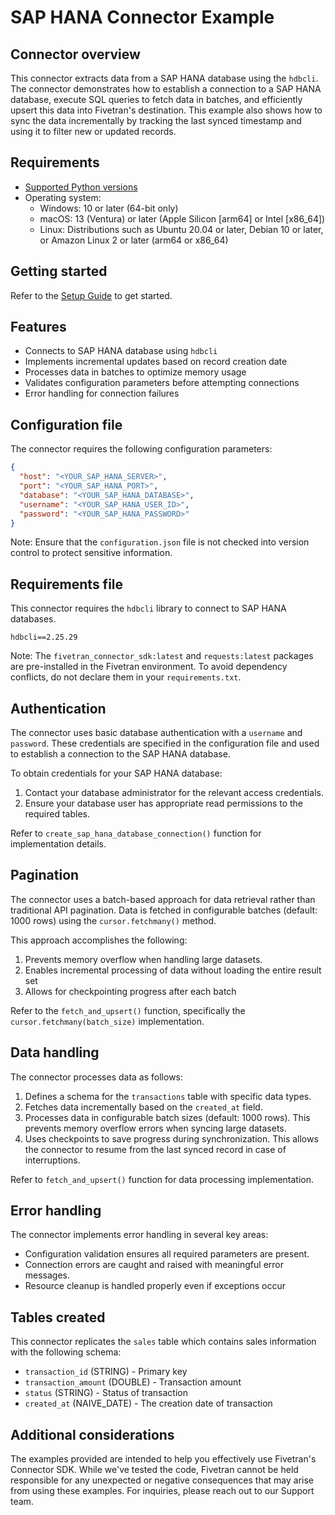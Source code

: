 # SAP HANA Connector Example

## Connector overview

This connector extracts data from a SAP HANA database using the `hdbcli`. The connector demonstrates how to establish a connection to a SAP HANA database, execute SQL queries to fetch data in batches, and efficiently upsert this data into Fivetran's destination. This example also shows how to sync the data incrementally by tracking the last synced timestamp and using it to filter new or updated records.

## Requirements

- [Supported Python versions](https://github.com/fivetran/fivetran_connector_sdk/blob/main/README.md#requirements)   
- Operating system:
  - Windows: 10 or later (64-bit only)
  - macOS: 13 (Ventura) or later (Apple Silicon [arm64] or Intel [x86_64])
  - Linux: Distributions such as Ubuntu 20.04 or later, Debian 10 or later, or Amazon Linux 2 or later (arm64 or x86_64)

## Getting started

Refer to the [Setup Guide](https://fivetran.com/docs/connectors/connector-sdk/setup-guide) to get started.

## Features

- Connects to SAP HANA database using `hdbcli`
- Implements incremental updates based on record creation date
- Processes data in batches to optimize memory usage
- Validates configuration parameters before attempting connections
- Error handling for connection failures

## Configuration file

The connector requires the following configuration parameters:

```json
{
  "host": "<YOUR_SAP_HANA_SERVER>",
  "port": "<YOUR_SAP_HANA_PORT>",
  "database": "<YOUR_SAP_HANA_DATABASE>",
  "username": "<YOUR_SAP_HANA_USER_ID>",
  "password": "<YOUR_SAP_HANA_PASSWORD>"
}
```

Note: Ensure that the `configuration.json` file is not checked into version control to protect sensitive information.

## Requirements file

This connector requires the `hdbcli` library to connect to SAP HANA databases.

```
hdbcli==2.25.29
```

Note: The `fivetran_connector_sdk:latest` and `requests:latest` packages are pre-installed in the Fivetran environment. To avoid dependency conflicts, do not declare them in your `requirements.txt`.

## Authentication

The connector uses basic database authentication with a `username` and `password`. These credentials are specified in the configuration file and used to establish a connection to the SAP HANA database.

To obtain credentials for your SAP HANA database:

1. Contact your database administrator for the relevant access credentials.
2. Ensure your database user has appropriate read permissions to the required tables.

Refer to `create_sap_hana_database_connection()` function for implementation details.

## Pagination

The connector uses a batch-based approach for data retrieval rather than traditional API pagination. Data is fetched in configurable batches (default: 1000 rows) using the `cursor.fetchmany()` method.

This approach accomplishes the following:

1. Prevents memory overflow when handling large datasets.
2. Enables incremental processing of data without loading the entire result set
3. Allows for checkpointing progress after each batch

Refer to the `fetch_and_upsert()` function, specifically the `cursor.fetchmany(batch_size)` implementation.

## Data handling

The connector processes data as follows:

1. Defines a schema for the `transactions` table with specific data types.
2. Fetches data incrementally based on the `created_at` field.
3. Processes data in configurable batch sizes (default: 1000 rows). This prevents memory overflow errors when syncing large datasets.
4. Uses checkpoints to save progress during synchronization. This allows the connector to resume from the last synced record in case of interruptions.

Refer to `fetch_and_upsert()` function for data processing implementation.

## Error handling

The connector implements error handling in several key areas:

- Configuration validation ensures all required parameters are present.
- Connection errors are caught and raised with meaningful error messages.
- Resource cleanup is handled properly even if exceptions occur

## Tables created

This connector replicates the `sales` table which contains sales information with the following schema:

- `transaction_id` (STRING) - Primary key
- `transaction_amount` (DOUBLE) - Transaction amount
- `status` (STRING) - Status of transaction
- `created_at` (NAIVE_DATE) - The creation date of transaction

## Additional considerations

The examples provided are intended to help you effectively use Fivetran's Connector SDK. While we've tested the code, Fivetran cannot be held responsible for any unexpected or negative consequences that may arise from using these examples. For inquiries, please reach out to our Support team.